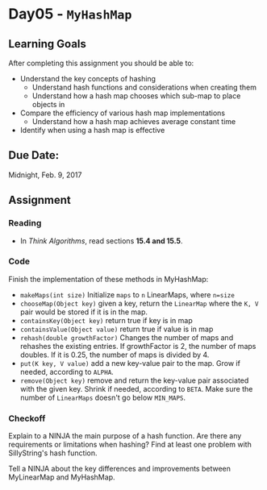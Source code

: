 # Day05 - `MyHashMap`

## Learning Goals

After completing this assignment you should be able to:
* Understand the key concepts of hashing
  * Understand hash functions and considerations when creating them
  * Understand how a hash map chooses which sub-map to place objects in
* Compare the efficiency of various hash map implementations
  * Understand how a hash map achieves average constant time
* Identify when using a hash map is effective

## Due Date:

Midnight, Feb. 9, 2017

## Assignment

### Reading

- In *Think Algorithms*, read sections **15.4 and 15.5**.

### Code

Finish the implementation of these methods in MyHashMap:
* `makeMaps(int size)` Initialize `maps` to `n` LinearMaps, where `n=size`
* `chooseMap(Object key)` given a key, return the `LinearMap` where the `K, V` pair would be stored if it is in the map.
* `containsKey(Object key)` return true if key is in map
* `containsValue(Object value)` return true if value is in map
* `rehash(double growthFactor)` Changes the number of maps and rehashes the existing entries. If growthFactor is 2, the number of maps doubles. If it is 0.25, the number of maps is divided by 4.
* `put(K key, V value)` add a new key-value pair to the map. Grow if needed, according to `ALPHA`.
* `remove(Object key)` remove and return the key-value pair associated with the given key. Shrink if needed, according to `BETA`. Make sure the number of `LinearMaps` doesn't go below `MIN_MAPS`. 

### Checkoff

Explain to a NINJA the main purpose of a hash function. Are there any requirements or limitations when hashing? Find at least one problem with SillyString's hash function.

Tell a NINJA about the key differences and improvements between MyLinearMap and MyHashMap.